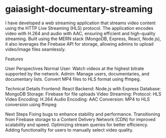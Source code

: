 # gaiasight-documentary-streaming

I have developed a web streaming application that streams video content using the HTTP Live Streaming (HLS) protocol. The application encodes video with H.264 and audio with AAC, ensuring efficient and high-quality streaming. Built using the MERN stack (MongoDB, Express, React, Node.js), it also leverages the Firebase API for storage, allowing admins to upload video/image files seamlessly.

Features

User Perspectives
  Normal User:
      Watch videos at the highest bitrate supported by the network.
  Admin:
      Manage users, documentaries, and documentary lists.
      Convert MP4 files to HLS format using ffmpeg.
      
Technical Details
  Frontend: React
  Backend: Node.js with Express
  Database: MongoDB
  Storage: Firebase for file uploads
  Video Streaming:
      Protocol: HLS
      Video Encoding: H.264
      Audio Encoding: AAC
  Conversion: MP4 to HLS conversion using ffmpeg
  
Next Steps
  Fixing bugs to enhance stability and performance.
  Transitioning from Firebase storage to a Content Delivery Network (CDN) for improved scalability and speed.
  Optimizing stream queries for better efficiency.
  Adding functionality for users to manually select video quality.
